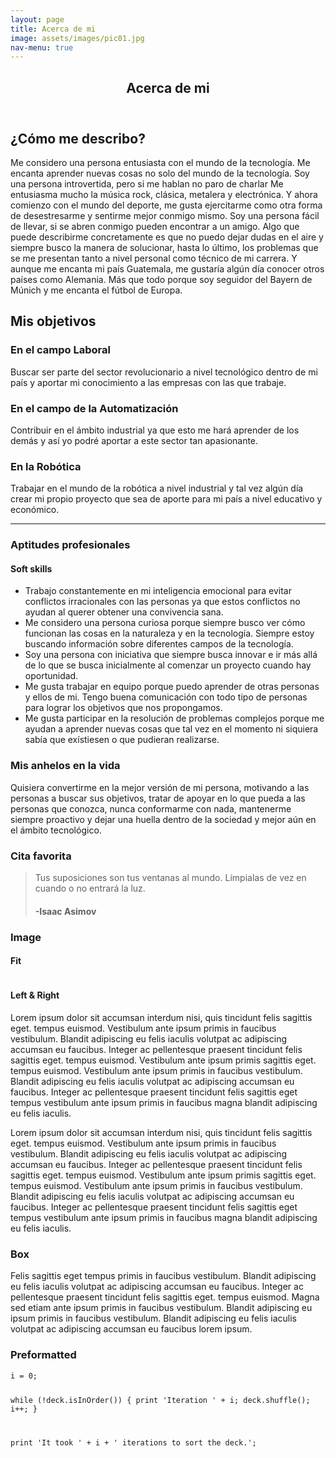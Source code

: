 ```yaml
---
layout: page
title: Acerca de mi
image: assets/images/pic01.jpg
nav-menu: true
---
```


<!-- Main -->
<div id="main" class="alt">

<!-- One -->
<section id="one">
	<div class="inner">
		<header class="major">
			<h1>Acerca de mi</h1>
		</header>

<!-- Content -->
<h2 id="content">¿Cómo me describo?</h2>
<p>Me considero una persona entusiasta con el mundo de la tecnología.  Me encanta aprender nuevas cosas no solo del mundo de la tecnología. Soy una persona introvertida, pero si me hablan no paro de charlar Me entusiasma mucho la música rock, clásica, metalera y electrónica. Y ahora comienzo con el mundo del deporte, me gusta ejercitarme como otra forma de desestresarme y sentirme mejor conmigo mismo. Soy una persona fácil de llevar, si se abren conmigo pueden encontrar a un amigo. Algo que puede describirme concretamente es que no puedo dejar dudas en el aire y siempre busco la manera de solucionar, hasta lo último, los problemas que se me presentan tanto a nivel personal como técnico de mi carrera. Y aunque me encanta mi país Guatemala, me gustaría algún día conocer otros países como Alemania. Más que todo porque soy seguidor del Bayern de Múnich y me encanta el fútbol de Europa. </p>
<div class="row">
	<!-- Break -->
	<h2 id="content">Mis objetivos</h2>
	<div class="4u 12u$(medium)">
		<h3>En el campo Laboral</h3>
		<p>Buscar ser parte del sector revolucionario a nivel tecnológico dentro de mi país y aportar mi conocimiento a las empresas con las que trabaje.</p>
	</div>
	<div class="4u 12u$(medium)">
		<h3>En el campo de la Automatización</h3>
		<p>Contribuir en el ámbito industrial ya que esto me hará aprender de los demás y así yo podré aportar a este sector tan apasionante.</p>
	</div>
	<div class="4u$ 12u$(medium)">
		<h3>En la Robótica</h3>
		<p>Trabajar en el mundo de la robótica a nivel industrial y tal vez algún día crear mi propio proyecto que sea de aporte para mi país a nivel educativo y económico.</p>
	</div>
</div>

<hr class="major" />

<!-- Elements -->
<div class="row 200%">
	<div class="6u 12u$(medium)">
<!-- Lists -->
<h3>Aptitudes profesionales</h3>
<div class="row">
	<div class="6u 12u$(small)">
		<h4>Soft skills</h4>
		<ul>
			<li>Trabajo constantemente en mi inteligencia emocional para evitar conflictos irracionales con las personas ya que estos conflictos no ayudan al querer obtener una convivencia sana.</li>
			<li>Me considero una persona curiosa porque siempre busco ver cómo funcionan las cosas en la naturaleza y en la tecnología. Siempre estoy buscando información sobre diferentes campos de la tecnología. </li>
			<li>Soy una persona con iniciativa que siempre busca innovar e ir más allá de lo que se busca inicialmente al comenzar un proyecto cuando hay oportunidad.</li>
			<li>Me gusta trabajar en equipo porque puedo aprender de otras personas y ellos de mi. Tengo buena comunicación con todo tipo de personas para lograr los objetivos que nos propongamos.</li>
			<li>Me gusta participar en la resolución de problemas complejos porque me ayudan a aprender nuevas cosas que tal vez en el momento ni siquiera sabía que exístiesen o que pudieran realizarse.</li>
		</ul>
	</div>	
</div>
<!-- Box -->
<h3>Mis anhelos en la vida</h3>
<div class="box">
	<p>Quisiera convertirme en la mejor versión de mi persona, motivando a las personas a buscar sus objetivos, tratar de apoyar en lo que pueda a las personas que conozca, nunca conformarme con nada, mantenerme siempre proactivo y dejar una huella dentro de la sociedad y mejor aún en el ámbito tecnológico. </p>
</div>	
<!-- Blockquote -->
<h3>Cita favorita</h3>
<blockquote>Tus suposiciones son tus ventanas al mundo. Límpialas de vez en cuando o no entrará la luz.
<h4>-Isaac Asimov</h4></blockquote>
</div>
<div class="6u$ 12u$(medium)">


<!-- Image -->
<h3>Image</h3>

<h4>Fit</h4>
<span class="image fit"><img src="{% link assets/images/pic03.jpg %}" alt="" /></span>
<div class="box alt">
	<div class="row 50% uniform">
		<div class="4u"><span class="image fit"><img src="{% link assets/images/pic08.jpg %}" alt="" /></span></div>
		<div class="4u"><span class="image fit"><img src="{% link assets/images/pic09.jpg %}" alt="" /></span></div>
		<div class="4u$"><span class="image fit"><img src="{% link assets/images/pic10.jpg %}" alt="" /></span></div>
		<!-- Break -->
		<div class="4u"><span class="image fit"><img src="{% link assets/images/pic10.jpg %}" alt="" /></span></div>
		<div class="4u"><span class="image fit"><img src="{% link assets/images/pic08.jpg %}" alt="" /></span></div>
		<div class="4u$"><span class="image fit"><img src="{% link assets/images/pic09.jpg %}" alt="" /></span></div>
		<!-- Break -->
		<div class="4u"><span class="image fit"><img src="{% link assets/images/pic09.jpg %}" alt="" /></span></div>
		<div class="4u"><span class="image fit"><img src="{% link assets/images/pic10.jpg %}" alt="" /></span></div>
		<div class="4u$"><span class="image fit"><img src="{% link assets/images/pic08.jpg %}" alt="" /></span></div>
	</div>
</div>

<h4>Left &amp; Right</h4>
<p><span class="image left"><img src="{% link assets/images/pic09.jpg %}" alt="" /></span>Lorem ipsum dolor sit accumsan interdum nisi, quis tincidunt felis sagittis eget. tempus euismod. Vestibulum ante ipsum primis in faucibus vestibulum. Blandit adipiscing eu felis iaculis volutpat ac adipiscing accumsan eu faucibus. Integer ac pellentesque praesent tincidunt felis sagittis eget. tempus euismod. Vestibulum ante ipsum primis sagittis eget. tempus euismod. Vestibulum ante ipsum primis in faucibus vestibulum. Blandit adipiscing eu felis iaculis volutpat ac adipiscing accumsan eu faucibus. Integer ac pellentesque praesent tincidunt felis sagittis eget tempus vestibulum ante ipsum primis in faucibus magna blandit adipiscing eu felis iaculis.</p>
<p><span class="image right"><img src="{% link assets/images/pic10.jpg %}" alt="" /></span>Lorem ipsum dolor sit accumsan interdum nisi, quis tincidunt felis sagittis eget. tempus euismod. Vestibulum ante ipsum primis in faucibus vestibulum. Blandit adipiscing eu felis iaculis volutpat ac adipiscing accumsan eu faucibus. Integer ac pellentesque praesent tincidunt felis sagittis eget. tempus euismod. Vestibulum ante ipsum primis sagittis eget. tempus euismod. Vestibulum ante ipsum primis in faucibus vestibulum. Blandit adipiscing eu felis iaculis volutpat ac adipiscing accumsan eu faucibus. Integer ac pellentesque praesent tincidunt felis sagittis eget tempus vestibulum ante ipsum primis in faucibus magna blandit adipiscing eu felis iaculis.</p>

<!-- Box -->
<h3>Box</h3>
<div class="box">
	<p>Felis sagittis eget tempus primis in faucibus vestibulum. Blandit adipiscing eu felis iaculis volutpat ac adipiscing accumsan eu faucibus. Integer ac pellentesque praesent tincidunt felis sagittis eget. tempus euismod. Magna sed etiam ante ipsum primis in faucibus vestibulum. Blandit adipiscing eu ipsum primis in faucibus vestibulum. Blandit adipiscing eu felis iaculis volutpat ac adipiscing accumsan eu faucibus lorem ipsum.</p>
</div>

<!-- Preformatted Code -->
<h3>Preformatted</h3>
<pre><code>i = 0;

while (!deck.isInOrder()) {
    print 'Iteration ' + i;
    deck.shuffle();
    i++;
}

print 'It took ' + i + ' iterations to sort the deck.';
</code></pre>

</div>
</div>

</div>
</section>

</div>


